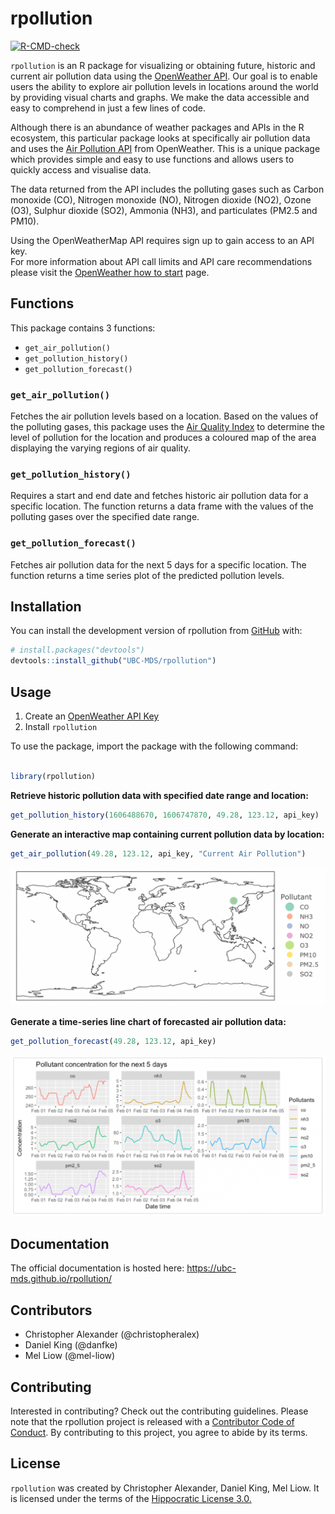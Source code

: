 
<!-- README.md is generated from README.Rmd. Please edit that file -->

# rpollution

<!-- badges: start -->

[![R-CMD-check](https://github.com/UBC-MDS/rpollution/workflows/R-CMD-check/badge.svg)](https://github.com/UBC-MDS/rpollution/actions)
<!-- badges: end -->

`rpollution` is an R package for visualizing or obtaining future,
historic and current air pollution data using the [OpenWeather
API](https://openweathermap.org). Our goal is to enable users the
ability to explore air pollution levels in locations around the world by
providing visual charts and graphs. We make the data accessible and easy
to comprehend in just a few lines of code.

Although there is an abundance of weather packages and APIs in the R
ecosystem, this particular package looks at specifically air pollution
data and uses the [Air Pollution
API](https://openweathermap.org/api/air-pollution) from OpenWeather.
This is a unique package which provides simple and easy to use functions
and allows users to quickly access and visualise data.

The data returned from the API includes the polluting gases such as
Carbon monoxide (CO), Nitrogen monoxide (NO), Nitrogen dioxide (NO2),
Ozone (O3), Sulphur dioxide (SO2), Ammonia (NH3), and particulates
(PM2.5 and PM10).

Using the OpenWeatherMap API requires sign up to gain access to an API
key.  
For more information about API call limits and API care recommendations
please visit the [OpenWeather how to
start](https://openweathermap.org/appid) page.

## Functions

This package contains 3 functions:

-   `get_air_pollution()`
-   `get_pollution_history()`
-   `get_pollution_forecast()`

### `get_air_pollution()`

Fetches the air pollution levels based on a location. Based on the
values of the polluting gases, this package uses the [Air Quality
Index](https://en.wikipedia.org/wiki/Air_quality_index#CAQI) to
determine the level of pollution for the location and produces a
coloured map of the area displaying the varying regions of air quality.

### `get_pollution_history()`

Requires a start and end date and fetches historic air pollution data
for a specific location. The function returns a data frame with the
values of the polluting gases over the specified date range.

### `get_pollution_forecast()`

Fetches air pollution data for the next 5 days for a specific location.
The function returns a time series plot of the predicted pollution
levels.

## Installation

You can install the development version of rpollution from
[GitHub](https://github.com/UBC-MDS/rpollution) with:

``` r
# install.packages("devtools")
devtools::install_github("UBC-MDS/rpollution")
```

## Usage

1.  Create an [OpenWeather API Key](https://openweathermap.org/appid)
2.  Install `rpollution`

To use the package, import the package with the following command:

``` r

library(rpollution)
```

**Retrieve historic pollution data with specified date range and location:**
``` r
get_pollution_history(1606488670, 1606747870, 49.28, 123.12, api_key)
```

**Generate an interactive map containing current pollution data by location:**

``` r
get_air_pollution(49.28, 123.12, api_key, "Current Air Pollution")
```

![](man/figures/current_plot.png)

**Generate a time-series line chart of forecasted air pollution data:**
``` r
get_pollution_forecast(49.28, 123.12, api_key)
```
![](man/figures/forecast_plot.png)

## Documentation

The official documentation is hosted here: https://ubc-mds.github.io/rpollution/

## Contributors

-   Christopher Alexander (@christopheralex)
-   Daniel King (@danfke)
-   Mel Liow (@mel-liow)

## Contributing

Interested in contributing? Check out the contributing guidelines.
Please note that the rpollution project is released with a [Contributor
Code of
Conduct](https://github.com/UBC-MDS/rpollution/blob/master/CODE_OF_CONDUCT.md).
By contributing to this project, you agree to abide by its terms.

## License

`rpollution` was created by Christopher Alexander, Daniel King, Mel
Liow. It is licensed under the terms of the [Hippocratic License 3.0.](https://github.com/UBC-MDS/rpollution/blob/main/LICENSE.md)
